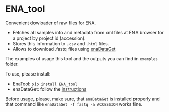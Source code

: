 # ENA_tool
Convenient dowloader of raw files for ENA.

- Fetches all samples info and metadata from xml files at ENA browser for a project by project id (accession). 
- Stores this information to `.csv` and `.html` files. 
- Allows to download .fastq files using [enaDataGet](https://github.com/enasequence/enaBrowserTools)

The examples of usage this tool and the outputs you can find in `examples` folder.

To use, please install:
 - EnaTool: `pip install ENA_tool`
 - enaDataGet: follow the [instructions](https://github.com/enasequence/enaBrowserTools) 

Before usage, please, make sure, that `enaDataGet` is installed properly and that command like `enaDataGet -f fastq -a ACCESSION` works fine.
